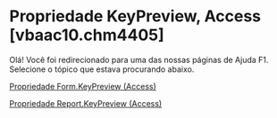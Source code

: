 
# Propriedade KeyPreview, Access [vbaac10.chm4405]

Olá! Você foi redirecionado para uma das nossas páginas de Ajuda F1. Selecione o tópico que estava procurando abaixo.

[Propriedade Form.KeyPreview (Access)](http://msdn.microsoft.com/library/f9153ec0-8b6e-60d5-8541-100e2ad1705e%28Office.15%29.aspx)

[Propriedade Report.KeyPreview (Access)](http://msdn.microsoft.com/library/49ca195d-bd9e-7a69-1891-455581bcf09a%28Office.15%29.aspx)

